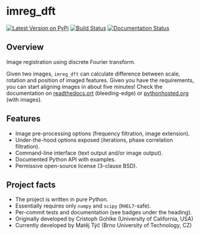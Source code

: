 imreg_dft
=========

[![Latest Version on PyPi](https://pypip.in/version/imreg_dft/badge.svg)](https://pypi.python.org/pypi/imreg_dft)
[![Build Status](https://travis-ci.org/matejak/imreg_dft.svg?branch=master)](https://travis-ci.org/matejak/imreg_dft)
[![Documentation Status](https://readthedocs.org/projects/imreg-dft/badge/?version=latest)](https://readthedocs.org/projects/imreg-dft/?badge=latest)

Overview
--------
Image registration using discrete Fourier transform.

Given two images, `imreg_dft` can calculate difference between scale, rotation and position of imaged features.
Given you have the requirements, you can start aligning images in about five minutes!
Check the documentation on [readthedocs.ort](http://imreg-dft.readthedocs.org/en/latest/quickstart.html) (bleeding-edge) or [pythonhosted.org](http://pythonhosted.org//imreg_dft/) (with images).

Features
--------
* Image pre-processing options (frequency filtration, image extension).
* Under-the-hood options exposed (iterations, phase correlation filtration).
* Command-line interface (text output and/or image output).
* Documented Python API with examples.
* Permissive open-source license (3-clause BSD).

Project facts
-------------
* The project is written in pure Python.
* Essentially requires only `numpy` and `scipy` (`RHEL7`-safe).
* Per-commit tests and documentation (see badges under the heading).
* Originally developed by Cristoph Gohlke (University of California, USA)
* Currently developed by Matěj Týč (Brno University of Technology, CZ)
